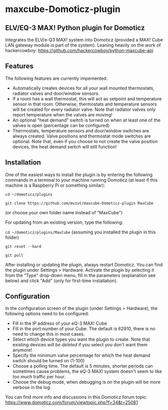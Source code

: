 # maxcube-Domoticz-plugin
## ELV/EQ-3 MAX! Python plugin for Domoticz

Integrates the ELV/e-Q3 MAX! system into Domoticz (provided a MAX! Cube LAN gateway module is part of the system). Leaning heavily on the work of hackercowboy: https://github.com/hackercowboy/python-maxcube-api

## Features
The following features are currently impemented:
* Automatically creates devices for all your wall mounted thermostats, radiator valves and door/window sensors.
* If a room has a wall thermostat, this will act as setpoint and temperature sensor in that room. Otherwise, thermostats and temperature sensors will be created for every radiator valve. Note that radiator valves only report temperature when the valves are moving!
* An optional "heat demand" switch is turned on when at least one of the valves is open (percentage can be configured)
* Thermostats, temperature sensors and door/window switches are always created. Valve positions and thermostat mode switches are optional. Note that, even if you choose to not create the valve position devices, the heat demand switch will still function!

## Installation
One of the easiest ways to install the plugin is by entering the following commands in a terminal to your machine running Domoticz (at least if this machine is a Raspberry Pi or something similar):

`cd ~/domoticz/plugins`

`git clone https://github.com/mvzut/maxcube-Domoticz-plugin MaxCube`

(or choose your own folder name instead of "MaxCube")

For updating from an existing version, type the following:

`cd ~/domoticz/plugins/MaxCube` (assuming you installed the plugin in this folder)

`git reset --hard`

`git pull`

After installing or updating the plugin, always restart Domoticz. You can find the plugin under Settings > Hardware. Activate the plugin by selecting it from the "Type" drop-down menu, fill in the parameters (explanation see below) and click "Add" (only for first-time installation).

## Configuration

In the configuration screen of the plugin (under Settings > Hardware), the following options need to be configured:

* Fill in the IP address of your eQ-3 MAX! Cube
* Fill in the port number of your Cube. The default is 62910, there is no need to change this in most cases.
* Select which  device types you want the plugin to create. Note that existing devices *will be deleted* if you select you don't want them anymore!
* Specify the minimum valve percentage for which the heat demand switch should be turned on (1-100)
* Choose a polling time. The default is 5 minutes, shorter periods can sometimes cause problems, the eQ-3 MAX! system doesn't seem to like too much traffic per hour.
* Choose the debug mode, when debugging is on the plugin will be more verbose in the log.


You can find more info and discussions in this Domoticz forum topic:
https://www.domoticz.com/forum/viewtopic.php?f=34&t=25081

